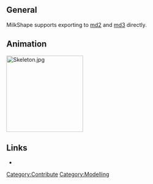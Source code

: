 ## General

MilkShape supports exporting to [md2](md2 "wikilink") and
[md3](md3 "wikilink") directly.

## Animation

<img src="Skeleton.jpg" title="Skeleton.jpg" width="200"
alt="Skeleton.jpg" />

## Links

-

[Category:Contribute](Category:Contribute "wikilink")
[Category:Modelling](Category:Modelling "wikilink")